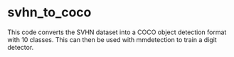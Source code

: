# svhn_to_coco

This code converts the SVHN dataset into a COCO object detection format with 10 classes. This can then be used with mmdetection to train a digit detector.
